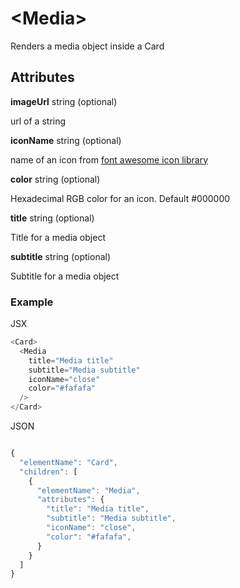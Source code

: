 # &lt;Media&gt;

Renders a media object inside a Card

## Attributes

**imageUrl** string \(optional\)

url of a string

**iconName** string \(optional\)

name of an icon from [font awesome icon library](https://fontawesome.io/icons/)

**color** string \(optional\)

Hexadecimal RGB color for an icon. Default \#000000

**title** string \(optional\)

Title for a media object

**subtitle** string \(optional\)

Subtitle for a media object

### Example

JSX
```js
<Card>
  <Media
    title="Media title"
    subtitle="Media subtitle"
    iconName="close"
    color="#fafafa"
  />
</Card>
```
JSON
```js

{
  "elementName": "Card",
  "children": [
    {
      "elementName": "Media",
      "attributes": {
        "title": "Media title",
        "subtitle": "Media subtitle",
        "iconName": "close",
        "color": "#fafafa",
      }
    }
  ]
}
```
